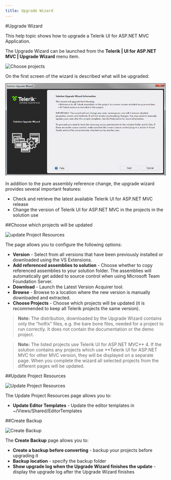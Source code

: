 ```yaml
---
title: Upgrade Wizard
---
```


#Upgrade Wizard

This help topic shows how to upgrade a Telerik UI for ASP.NET MVC Application.

The Upgrade Wizard can be launched from the **Telerik | UI for ASP.NET MVC | Upgrade Wizard** menu item.

![Choose projects](/getting-started/using-kendo-with/aspnet-mvc/vs-integration/images/upgrade_menu.png)

On the first screen of the wizard is described what will be upgraded:

![Upgrade wizard warning page](/getting-started/using-kendo-with/aspnet-mvc/vs-integration/images/upgrade_warning.png)

In addition to the pure assembly reference change, the upgrade wizard provides several important features:
- Check and retrieve the latest available Telerik UI for ASP.NET MVC release
- Change the version of Telerik UI for ASP.NET MVC in the projects in the solution use

##Choose which projects will be updated

![update Project Resources](/getting-started/using-kendo-with/aspnet-mvc/vs-integration/images/upgrade1.png)

The page allows you to configure the following options:

- **Version** - Select from all versions that have been previously installed or downloaded using the VS Extensions.
- **Add referenced assemblies to solution** - Choose whether to copy referenced assemblies to your solution folder. The assemblies will automatically get added to source control when using Microsoft Team Foundation Server.
- **Download** - Launch the Latest Version Acquirer tool.
- **Browse** - Browse to a location where the new version is manually downloaded and extracted.
- **Choose Projects** - Choose which projects will be updated (it is recommended to keep all Telerik projects the same version).

> **Note:**
The distribution, downloaded by the Upgrade Wizard contains only the "hotfix" files, e.g. the bare bone files, needed for a project to run correctly. It does not contain the documentation or the demo project.

> **Note:**
The listed projects use Telerik UI for ASP.NET MVC** 4. If the solution contains any projects which use **Telerik UI for ASP.NET MVC for other MVC version, they will be displayed on a separate page. When you complete the wizard all selected projects from the different pages will be updated.

##Update Project Resources

![Update Project Resources](/getting-started/using-kendo-with/aspnet-mvc/vs-integration/images/upgrade2.png)

The Update Project Resources page allows you to:

- **Update Editor Templates** - Update the editor templates in ~/Views/Shared/EditorTemplates

##Create Backup

![Create Backup](/getting-started/using-kendo-with/aspnet-mvc/vs-integration/images/upgrade3.png)

The **Create Backup** page allows you to:

- **Create a backup before converting** - backup your projects before upgrading it
- **Backup location** - specify the backup folder
- **Show upgrade log when the Upgrade Wizard finishes the update** - display the upgrade log after the Upgrade Wizard finishes
